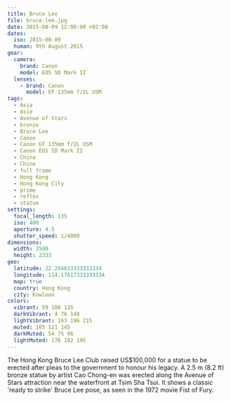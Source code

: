 ```yaml
---
title: Bruce Lee
file: bruce-lee.jpg
date: 2015-08-09 12:08:00 +02:00
dates:
  iso: 2015-08-09
  human: 9th August 2015
gear:
  camera:
    brand: Canon
    model: EOS 5D Mark II
  lenses:
    - brand: Canon
      model: EF 135mm f/2L USM
tags:
  - Asia
  - Asie
  - Avenue of Stars
  - bronze
  - Bruce Lee
  - Canon
  - Canon EF 135mm f/2L USM
  - Canon EOS 5D Mark II
  - China
  - Chine
  - full frame
  - Hong Kong
  - Hong Kong City
  - prime
  - reflex
  - statue
settings:
  focal_length: 135
  iso: 400
  aperture: 4.5
  shutter_speed: 1/4000
dimensions:
  width: 3500
  height: 2333
geo:
  latitude: 22.294633333333334
  longitude: 114.17617333333334
  map: true
  country: Hong Kong
  city: Kowloon
colors:
  vibrant: 59 108 135
  darkVibrant: 4 76 148
  lightVibrant: 163 196 215
  muted: 105 121 145
  darkMuted: 54 75 96
  lightMuted: 176 182 195
---
```


The Hong Kong Bruce Lee Club raised US$100,000 for a statue to be erected after pleas to the government to honour his legacy. A 2.5 m (8.2 ft) bronze statue by artist Cao Chong-en was erected along the Avenue of Stars attraction near the waterfront at Tsim Sha Tsui. It shows a classic 'ready to strike' Bruce Lee pose, as seen in the 1972 movie Fist of Fury.
